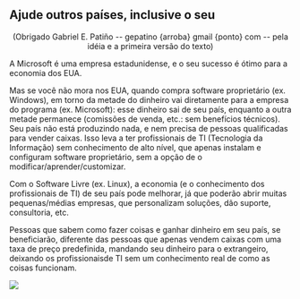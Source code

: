 <?php require("../../entete.php"); ?> <?php require("../../base.php"); ?>

<div id="corps">

﻿<h2>Ajude outros países, inclusive o seu</h2>

<center>(Obrigado Gabriel E. Patiño -- gepatino {arroba} gmail {ponto} com -- pela idéia e a primeira versão do texto)</center>

<p>A Microsoft é uma empresa estadunidense, e o seu sucesso é ótimo para a economia dos EUA.</p>

<p>Mas se você não mora nos EUA, quando compra software proprietário (ex. Windows), em torno da metade do dinheiro vai diretamente para a empresa do programa (ex. Microsoft): esse dinheiro sai de seu país, enquanto a outra metade permanece (comissões de venda, etc.: sem benefícios técnicos). Seu país não está produzindo nada, e nem precisa de pessoas qualificadas para vender caixas. Isso leva a ter profissionais de TI (Tecnologia da Informação) sem conhecimento de alto nível, que apenas instalam e configuram software proprietário, sem a opção de o modificar/aprender/customizar.</p>

<p>Com o Software Livre (ex. Linux), a economia (e o conhecimento dos profissionais de TI) de seu país pode melhorar, já que poderão abrir muitas pequenas/médias empresas, que personalizam soluções, dão suporte, consultoria, etc.</p>

<p>Pessoas que sabem como fazer coisas e ganhar dinheiro em seu país, se beneficiarão, diferente das pessoas que apenas vendem caixas com uma taxa de preço predefinida, mandando seu dinheiro para o extrangeiro, deixando os profissionaisde TI sem um conhecimento real de como as coisas funcionam.</p>

<img src="Images/earth.png" />

</div>
</body>
</html>
